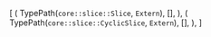 [
    (
        TypePath(`core::slice::Slice`, `Extern`),
        [],
    ),
    (
        TypePath(`core::slice::CyclicSlice`, `Extern`),
        [],
    ),
]